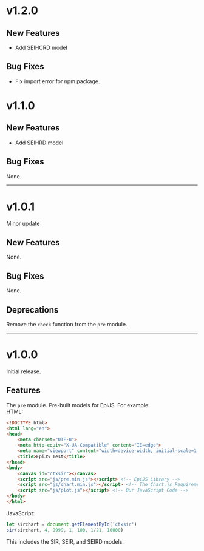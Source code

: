 # v1.2.0

## New Features
- Add SEIHCRD model

## Bug Fixes
- Fix import error for npm package.

# v1.1.0

## New Features
- Add SEIHRD model

## Bug Fixes
None.

---
# v1.0.1
Minor update

## New Features
None.

## Bug Fixes
None.

## Deprecations
Remove the `check` function from the `pre` module.

---
# v1.0.0

Initial release.

## Features

The `pre` module. Pre-built models for EpiJS. For example: \
HTML:
```html
<!DOCTYPE html>
<html lang="en">
<head>
    <meta charset="UTF-8">
    <meta http-equiv="X-UA-Compatible" content="IE=edge">
    <meta name="viewport" content="width=device-width, initial-scale=1.0">
    <title>EpiJS Test</title>
</head>
<body>
    <canvas id="ctxsir"></canvas>
    <script src="js/pre.min.js"></script> <!-- EpiJS Library -->
    <script src="js/chart.min.js"></script> <!-- The Chart.js Requirement -->
    <script src="js/plot.js"></script> <!-- Our JavaScript Code -->
</body>
</html>
```
JavaScript:
```javascript
let sirchart = document.getElementById('ctxsir')
sir(sirchart, 4, 9999, 1, 100, 1/21, 10000)
```
This includes the SIR, SEIR, and SEIRD models.
